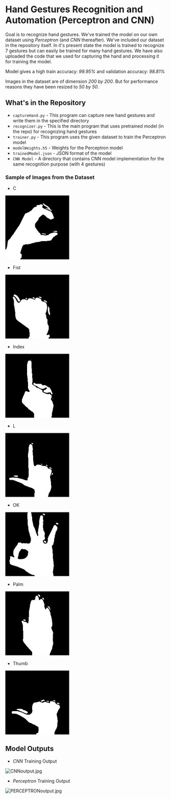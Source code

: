 # Hand Gestures Recognition and Automation (Perceptron and CNN)

Goal is to recognize hand gestures. We've trained the model on our own dataset using *Perceptron* (and *CNN* thereafter). We've included our dataset in the repository itself. In it's present state the model is trained to recognize 7 gestures but can easily be trained for many hand gestures. We have also uploaded the code that we used for capturing the hand and processing it for training the model.

Model gives a high train accuracy: *99.95%* and validation accuracy: *98.81%*

Images in the dataset are of dimension *200 by 200*. But for performance reasons they have been resized to *50 by 50*.

## What's in the Repository

* `captureHand.py` - This program can capture new hand gestures and write them in the specified directory
* `recognizer.py` - This is the main program that uses pretrained model (in the repo) for recognizing hand gestures
* `trainer.py` - This program uses the given dataset to train the Perceptron model
* `modelWeights.h5` - Weights for the Perceptron model
* `trainedModel.json` - JSON format of the model
* `CNN Model` - A directory that contains CNN model implementation for the same recognition purpose (with 4 gestures)

### Sample of Images from the Dataset
* C

![C.jpeg](Sample_Images/C.jpeg)

* Fist

![fist.jpeg](Sample_Images/fist.jpeg)

* Index

![index.jpeg](Sample_Images/index.jpeg)

* L

![L.jpeg](Sample_Images/L.jpeg)

* OK

![ok.jpeg](Sample_Images/ok.jpeg)

* Palm

![palm.jpeg](Sample_Images/palm.jpeg)

* Thumb

![thumb.jpeg](Sample_Images/thumb.jpeg)

## Model Outputs

* *CNN* Training Output

![CNNoutput.jpg](CNN%20Model/outputCNN.JPG)

* *Perceptron* Training Output

![PERCEPTRONoutput.jpg](CNN%20Model/outputPERCEPTRON.JPG)

